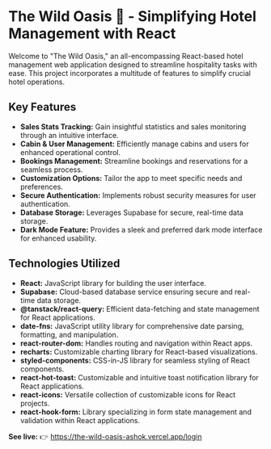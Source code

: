 # The Wild Oasis 🏨 - Simplifying Hotel Management with React

Welcome to "The Wild Oasis," an all-encompassing React-based hotel management web application designed to streamline hospitality tasks with ease. This project incorporates a multitude of features to simplify crucial hotel operations.

## Key Features

- **Sales Stats Tracking:** Gain insightful statistics and sales monitoring through an intuitive interface.
- **Cabin & User Management:** Efficiently manage cabins and users for enhanced operational control.
- **Bookings Management:** Streamline bookings and reservations for a seamless process.
- **Customization Options:** Tailor the app to meet specific needs and preferences.
- **Secure Authentication:** Implements robust security measures for user authentication.
- **Database Storage:** Leverages Supabase for secure, real-time data storage.
- **Dark Mode Feature:** Provides a sleek and preferred dark mode interface for enhanced usability.

## Technologies Utilized

- **React:** JavaScript library for building the user interface.
- **Supabase:** Cloud-based database service ensuring secure and real-time data storage.
- **@tanstack/react-query:** Efficient data-fetching and state management for React applications.
- **date-fns:** JavaScript utility library for comprehensive date parsing, formatting, and manipulation.
- **react-router-dom:** Handles routing and navigation within React apps.
- **recharts:** Customizable charting library for React-based visualizations.
- **styled-components:** CSS-in-JS library for seamless styling of React components.
- **react-hot-toast:** Customizable and intuitive toast notification library for React applications.
- **react-icons:** Versatile collection of customizable icons for React projects.
- **react-hook-form:** Library specializing in form state management and validation within React applications.


 **See live:** 👉 https://the-wild-oasis-ashok.vercel.app/login
